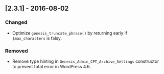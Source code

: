 ## [2.3.1] - 2016-08-02
### Changed
- Optimize `genesis_truncate_phrase()` by returning early if `$max_characters` is falsy.

### Removed
- Remove type hinting in `Genesis_Admin_CPT_Archive_Settings` constructor to prevent fatal error in WordPress 4.6.
